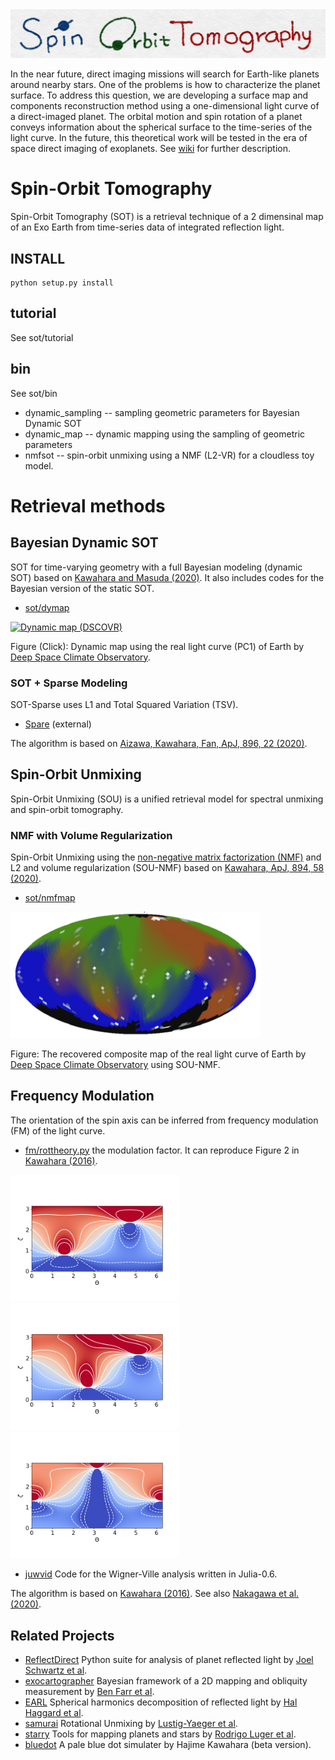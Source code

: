 <img src="https://github.com/HajimeKawahara/sot/blob/master/data/fig/newlogo.png" Titie="Spin-Orbit Tomography" Width=600px>

In the near future, direct imaging missions will search for Earth-like planets around nearby stars. One of the problems is how to characterize the planet surface. To address this question, we are developing a surface map and components reconstruction method using a one-dimensional light curve of a direct-imaged planet. The orbital motion and spin rotation of a planet conveys information about the spherical surface to the time-series of the light curve. In the future, this theoretical work will be tested in the era of space direct imaging of exoplanets. See [wiki](https://github.com/HajimeKawahara/sot/wiki) for further description.


# Spin-Orbit Tomography
Spin-Orbit Tomography (SOT) is a retrieval technique of a 2 dimensinal map of an Exo Earth from time-series data of integrated reflection light.

## INSTALL

```
python setup.py install
```

## tutorial

See sot/tutorial

## bin

See sot/bin

- dynamic_sampling -- sampling geometric parameters for Bayesian Dynamic SOT
- dynamic_map -- dynamic mapping using the sampling of geometric parameters
- nmfsot -- spin-orbit unmixing using a NMF (L2-VR) for a cloudless toy model.

# Retrieval methods

## Bayesian Dynamic SOT
SOT for time-varying geometry with a full Bayesian modeling (dynamic SOT) based on [Kawahara and Masuda (2020)](https://arxiv.org/abs/2007.13096).
It also includes codes for the Bayesian version of the static SOT.

- [sot/dymap](https://github.com/HajimeKawahara/sot/tree/master/dymap)


[![Dynamic map (DSCOVR)](https://img.youtube.com/vi/rGMWbAUAv4Y/0.jpg)](https://youtu.be/rGMWbAUAv4Y) 

Figure (Click): Dynamic map using the real light curve (PC1) of Earth by [Deep Space Climate Observatory](https://en.wikipedia.org/wiki/Deep_Space_Climate_Observatory). 


### SOT + Sparse Modeling
SOT-Sparse uses L1 and Total Squared Variation (TSV).

- [Spare](https://github.com/2ndmk2/Spare) (external)

The algorithm is based on [Aizawa, Kawahara, Fan, ApJ, 896, 22 (2020)](https://arxiv.org/abs/2004.03941).

## Spin-Orbit Unmixing 
Spin-Orbit Unmixing (SOU) is a unified retrieval model for spectral unmixing and spin-orbit tomography.

### NMF with Volume Regularization 
Spin-Orbit Unmixing using the [non-negative matrix factorization (NMF)](https://en.wikipedia.org/wiki/Non-negative_matrix_factorization) and L2 and volume regularization (SOU-NMF) based on [Kawahara, ApJ, 894, 58 (2020)](http://arxiv.org/abs/2004.03931).

- [sot/nmfmap](https://github.com/HajimeKawahara/sot/tree/master/nmfmap)

<img src="https://github.com/HajimeKawahara/sot/blob/master/data/fig/sotnmf.png" Titie="The recovered composite map of the real light curve of Earth by DSCOVR using SOU-NMF" Width=400px>

Figure: The recovered composite map of the real light curve of Earth by 
 [Deep Space Climate Observatory](https://en.wikipedia.org/wiki/Deep_Space_Climate_Observatory) 
using SOU-NMF.

## Frequency Modulation
The orientation of the spin axis can be inferred from frequency modulation (FM) of the light curve. 

- [fm/rottheory.py](https://github.com/HajimeKawahara/sot/blob/master/fm/rottheory.py) the modulation factor. It can reproduce Figure 2 in [Kawahara (2016)](https://arxiv.org/abs/1603.02898).

<img src="https://github.com/HajimeKawahara/sot/blob/master/data/fig/rott.png" Titie="Fig 2 in Kawahara 2016" Width=270px><img src="https://github.com/HajimeKawahara/sot/blob/master/data/fig/rott2.png" Titie="Fig 2 in Kawahara 2016" Width=270px><img src="https://github.com/HajimeKawahara/sot/blob/master/data/fig/rott3.png" Titie="Fig 2 in Kawahara 2016" Width=270px>

- [juwvid](https://github.com/HajimeKawahara/juwvid) Code for the Wigner-Ville analysis written in Julia-0.6.

The algorithm is based on [Kawahara (2016)](https://arxiv.org/abs/1603.02898). See also [Nakagawa et al. (2020)](https://arxiv.org/abs/2006.11437).

## Related Projects

- [ReflectDirect](https://github.com/joelcolinschwartz/ReflectDirect) Python suite for analysis of planet reflected light by [Joel Schwartz et al](https://arxiv.org/abs/1511.05152).
- [exocartographer](https://github.com/bfarr/exocartographer) Bayesian framework of a 2D mapping and obliquity measurement by [Ben Farr et al](https://arxiv.org/abs/1802.06805).
- [EARL](https://github.com/HalHaggard/EARL) Spherical harmonics decomposition of reflected light by [Hal Haggard et al](https://arxiv.org/abs/1802.02075).
- [samurai](https://github.com/jlustigy/samurai) Rotational Unmixing by [Lustig-Yaeger et al](https://arxiv.org/abs/1901.05011).
- [starry](https://github.com/rodluger/starry) Tools for mapping planets and stars by [Rodrigo Luger et al](https://arxiv.org/abs/1903.12182).
- [bluedot](https://github.com/HajimeKawahara/bluedot) A pale blue dot simulater by Hajime Kawahara (beta version). 

